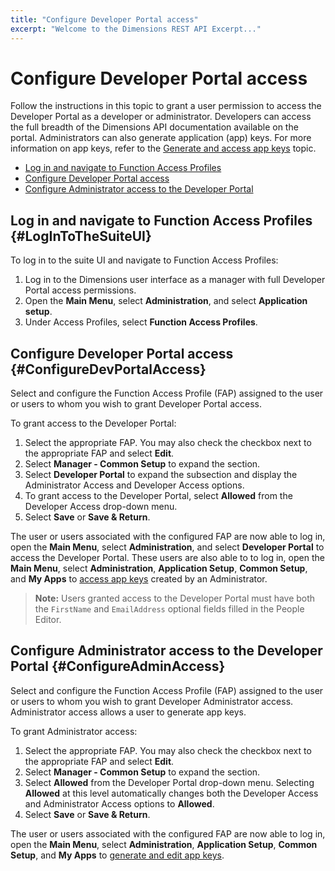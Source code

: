 ```yaml
---
title: "Configure Developer Portal access"
excerpt: "Welcome to the Dimensions REST API Excerpt..."
---
```


# Configure Developer Portal access

Follow the instructions in this topic to grant a user permission to access the Developer Portal as a developer or administrator. Developers can access the full breadth of the Dimensions API documentation available on the portal. Administrators can also generate application (app) keys. For more information on app keys, refer to the [Generate and access app keys](C:a44a9f41-6442-42e3-91b1-9c946de54763) topic.

* [Log in and navigate to Function Access Profiles](#LogInToTheSuiteUI)
* [Configure Developer Portal access](#ConfigureDevPortalAccess)
* [Configure Administrator access to the Developer Portal](#ConfigureAdminAccess)

## Log in and navigate to Function Access Profiles {#LogInToTheSuiteUI}

To log in to the suite UI and navigate to Function Access Profiles: 

1. Log in to the Dimensions user interface as a manager with full Developer Portal access permissions.
2. Open the **Main Menu**, select **Administration**, and select **Application setup**.
3. Under Access Profiles, select **Function Access Profiles**.

## Configure Developer Portal access {#ConfigureDevPortalAccess}

Select and configure the Function Access Profile (FAP) assigned to the user or users to whom you wish to grant Developer Portal access.

To grant access to the Developer Portal:

1. Select the appropriate FAP. You may also check the checkbox next to the appropriate FAP and select **Edit**.
2. Select **Manager - Common Setup** to expand the section.
3. Select **Developer Portal** to expand the subsection and display the Administrator Access and Developer Access options.
4. To grant access to the Developer Portal, select **Allowed** from the Developer Access drop-down menu.
5. Select **Save** or **Save & Return**.

The user or users associated with the configured FAP are now able to log in, open the **Main Menu**, select **Administration**, and select **Developer Portal** to access the Developer Portal. These users are also able to to log in, open the **Main Menu**, select **Administration**, **Application Setup**, **Common Setup**, and **My Apps** to [access app keys](C:a44a9f41-6442-42e3-91b1-9c946de54763) created by an Administrator.

> **Note:** Users granted access to the Developer Portal must have both the `FirstName` and `EmailAddress` optional fields filled in the People Editor.

## Configure Administrator access to the Developer Portal {#ConfigureAdminAccess}

Select and configure the Function Access Profile (FAP) assigned to the user or users to whom you wish to grant Developer Administrator access. Administrator access allows a user to generate app keys.

To grant Administrator access:

1. Select the appropriate FAP. You may also check the checkbox next to the appropriate FAP and select **Edit**.
2. Select **Manager - Common Setup** to expand the section.
3. Select **Allowed** from the Developer Portal drop-down menu. Selecting **Allowed** at this level automatically changes both the Developer Access and Administrator Access options to **Allowed**.
4. Select **Save** or **Save & Return**.

The user or users associated with the configured FAP are now able to log in, open the **Main Menu**, select **Administration**, **Application Setup**, **Common Setup**, and **My Apps** to [generate and edit app keys](C:a44a9f41-6442-42e3-91b1-9c946de54763).